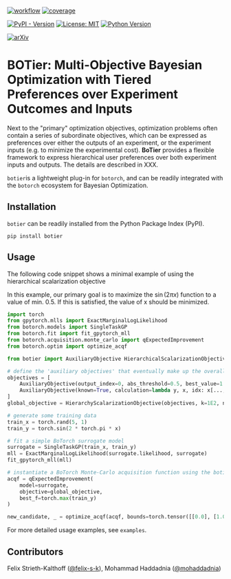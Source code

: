[![workflow](https://github.com/fsk-lab/botier/actions/workflows/ci.yml/badge.svg)](https://github.com/fsk-lab/botier/actions/workflows/ci.yml/badge.svg)
[![coverage](https://img.shields.io/codecov/c/github/fsk-lab/botier)](https://img.shields.io/codecov/c/github/fsk-lab/botier)

[![PyPI - Version](https://img.shields.io/pypi/v/botier?label=PyPI)](https://pypi.org/project/botier/)
[![License: MIT](https://img.shields.io/badge/License-MIT-yellow.svg)](https://opensource.org/licenses/MIT)
[![Python Version](https://img.shields.io/badge/Python-3.8%2B-blue?logo=python&logoColor=white)](https://www.python.org/)

[![arXiv](https://img.shields.io/badge/arXiv-1234.56789-b31b1b.svg)](https://arxiv.org/abs/1234.56789)

# BOTier: Multi-Objective Bayesian Optimization with Tiered Preferences over Experiment Outcomes and Inputs

Next to the "primary" optimization objectives, optimization problems often contain a series of subordinate objectives, which can be expressed as preferences over either the outputs of an experiment, or the experiment inputs (e.g. to minimize the experimental cost). **BoTier** provides a flexible framework to express hierarchical user preferences over both experiment inputs and outputs. The details are described in XXX. 

```botier```is a lightweight plug-in for ```botorch```, and can be readily integrated with the ```botorch``` ecosystem for Bayesian Optimization. 


## Installation

```botier``` can be readily installed from the Python Package Index (PyPI).

```shell
pip install botier
```

## Usage

The following code snippet shows a minimal example of using the hierarchical scalarization objective 

In this example, our primary goal is to maximize the $\sin(2\pi x)$ function to a value of min. 0.5. If this is satisfied, the value of x should be minimized. 

```python
import torch
from gpytorch.mlls import ExactMarginalLogLikelihood
from botorch.models import SingleTaskGP
from botorch.fit import fit_gpytorch_mll
from botorch.acquisition.monte_carlo import qExpectedImprovement
from botorch.optim import optimize_acqf

from botier import AuxiliaryObjective HierarchicalScalarizationObjective

# define the 'auxiliary objectives' that eventually make up the overall optimization objective
objectives = [
    AuxiliaryObjective(output_index=0, abs_threshold=0.5, best_value=1.0, worst_value=-1.0)
    AuxiliaryObjective(known=True, calculation=lambda y, x, idx: x[..., 0], abs_theshold=0.0, best_value=0.0, worst_value=1.0)
]
global_objective = HierarchyScalarizationObjective(objectives, k=1E2, normalized_objectives=True)

# generate some training data
train_x = torch.rand(5, 1)
train_y = torch.sin(2 * torch.pi * x)

# fit a simple BoTorch surrogate model
surrogate = SingleTaskGP(train_x, train_y)
mll = ExactMarginalLogLikelihood(surrogate.likelihood, surrogate)
fit_gpytorch_mll(mll)

# instantiate a BoTorch Monte-Carlo acquisition function using the botier.HierarchyScalarizationObjective as the 'objective' argument
acqf = qExpectedImprovement(
    model=surrogate,
    objective=global_objective,
    best_f=torch.max(train_y)
)

new_candidate, _ = optimize_acqf(acqf, bounds=torch.tensor([[0.0], [1.0]]), q=1, num_restarts=5, raw_samples=512)
```

For more detailed usage examples, see ```examples```.

## Contributors

Felix Strieth-Kalthoff ([@felix-s-k](https://github.com/felix-s-k)), Mohammad Haddadnia ([@mohaddadnia](https://github.com/Mohaddadnia)) 
